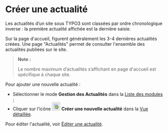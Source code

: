 # Créer une actualité

Les actualités d’un site sous TYPO3 sont classées par ordre chronologique inverse : la première actualité affichée est la dernière saisie.

Sur la page d'accueil, figurent généralement les 3-4 dernières actualités créées. Une page "Actualités" permet de consulter l'ensemble des actualités publiées sur le site.

> **Note :** 
>
> Le nombre maximum d’actualités s’affichant en page d'accueil est spécifique à chaque site.

Pour ajouter une nouvelle actualité :

* Sélectionner le mode **Gestion des Actualités** dans la [Liste des modules](../prise-en-main/se-reperer-dans-le-backend.md) ;
* Cliquer sur l’icône ![](../.gitbook/assets/add_actu_btn.png) **Créer une nouvelle actualité** dans la [Vue détaillée](../prise-en-main/se-reperer-dans-le-backend.md).

Pour éditer l'actualité, voir [Éditer une actualité](editer-une-actualite.md).

